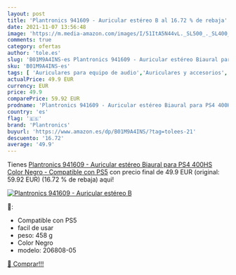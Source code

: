 ```yaml
---
layout: post
title: 'Plantronics 941609 - Auricular estéreo B al 16.72 % de rebaja'
date: 2021-11-07 13:56:48
image: 'https://m.media-amazon.com/images/I/51ItA5N44vL._SL500_._SL400_.jpg'
comments: true
category: ofertas
author: 'tole.es'
slug: 'B01M9A4INS-es Plantronics 941609 - Auricular estéreo Biaural para PS4...'
sku: 'B01M9A4INS-es'
tags: [ 'Auriculares para equipo de audio','Auriculares y accesorios','Electrónica','plantronics','ps4','ps5', ]
actualPrice: 49.9 EUR
currency: EUR
price: 49.9
comparePrice: 59.92 EUR
prodname: 'Plantronics 941609 - Auricular estéreo Biaural para PS4 400HS  Color Negro - Compatible con PS5'
country: 'es'
flag: '🇪🇸'
brand: 'Plantronics'
buyurl: 'https://www.amazon.es/dp/B01M9A4INS/?tag=tolees-21'
descuento: '16.72'
average: '49.9'
---
```


Tienes [Plantronics 941609 - Auricular estéreo Biaural para PS4 400HS  Color Negro - Compatible con PS5](https://www.amazon.es/dp/B01M9A4INS/?tag=tolees-21) con precio final de  49.9 EUR (original: 59.92 EUR) (16.72 %  de rebaja) aqui!

[![Plantronics 941609 - Auricular estéreo B](https://m.media-amazon.com/images/I/51ItA5N44vL._SL500_._SL400_.jpg)](https://www.amazon.es/dp/B01M9A4INS/?tag=tolees-21)

🔎:

- Compatible con PS5
- facil de usar
- peso: 458 g
- Color Negro
- modelo: 206808-05

[🛒 Comprar!!!](https://www.amazon.es/dp/B01M9A4INS/?tag=tolees-21)
